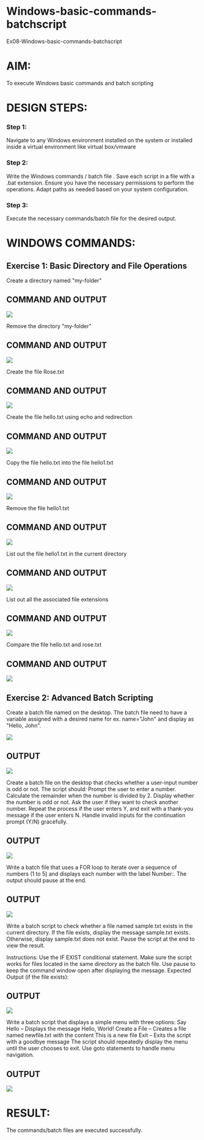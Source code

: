 # Windows-basic-commands-batchscript
Ex08-Windows-basic-commands-batchscript

# AIM:
To execute Windows basic commands and batch scripting

# DESIGN STEPS:

### Step 1:

Navigate to any Windows environment installed on the system or installed inside a virtual environment like virtual box/vmware 

### Step 2:

Write the Windows commands / batch file . Save each script in a file with a .bat extension. Ensure you have the necessary permissions to perform the operations. Adapt paths as needed based on your system configuration.
### Step 3:

Execute the necessary commands/batch file for the desired output. 

# WINDOWS COMMANDS:
## Exercise 1: Basic Directory and File Operations
Create a directory named "my-folder"

## COMMAND AND OUTPUT
![](https://github.com/Mageshofficial2007/Windows-basic-commands-batchscript/raw/main/image.png)

Remove the directory "my-folder"

## COMMAND AND OUTPUT
![](https://github.com/Mageshofficial2007/Windows-basic-commands-batchscript/raw/main/img/Screenshot%202025-05-19%20110611.png)

Create the file Rose.txt

## COMMAND AND OUTPUT
![](https://github.com/Mageshofficial2007/Windows-basic-commands-batchscript/raw/main/img/Screenshot%202025-05-19%20110703.png)

Create the file hello.txt using echo and redirection

## COMMAND AND OUTPUT

![](https://github.com/Mageshofficial2007/Windows-basic-commands-batchscript/raw/main/img/Screenshot%202025-05-19%20110806.png)

Copy the file hello.txt into the file hello1.txt

## COMMAND AND OUTPUT
![](https://github.com/Mageshofficial2007/Windows-basic-commands-batchscript/raw/main/img/Screenshot%202025-05-19%20110957.png)

Remove the file hello1.txt

## COMMAND AND OUTPUT
![](https://github.com/Mageshofficial2007/Windows-basic-commands-batchscript/raw/main/img/Screenshot%202025-05-19%20111101.png)

List out the file hello1.txt in the current directory

## COMMAND AND OUTPUT
![](https://github.com/Mageshofficial2007/Windows-basic-commands-batchscript/raw/main/img/Screenshot%202025-05-19%20111101.png)

List out all the associated file extensions 

## COMMAND AND OUTPUT
![](https://github.com/Mageshofficial2007/Windows-basic-commands-batchscript/raw/main/img/Screenshot%202025-05-19%20111128.png)

Compare the file hello.txt and rose.txt

## COMMAND AND OUTPUT
![](https://github.com/Mageshofficial2007/Windows-basic-commands-batchscript/raw/main/img/Screenshot%202025-05-19%20111225.png)

## Exercise 2: Advanced Batch Scripting
Create a batch file named on the desktop. The batch file need to have a variable assigned with a desired name for ex. name="John" and display as "Hello, John".

![](https://github.com/Mageshofficial2007/Windows-basic-commands-batchscript/raw/main/img/Screenshot%202025-05-19%20111545.png)

## OUTPUT
![](https://github.com/Mageshofficial2007/Windows-basic-commands-batchscript/raw/main/img/Screenshot%202025-05-27%20082440.png)


Create a batch file  on the desktop that checks whether a user-input number is odd or not. The script should:
Prompt the user to enter a number.
Calculate the remainder when the number is divided by 2.
Display whether the number is odd or not.
Ask the user if they want to check another number.
Repeat the process if the user enters Y, and exit with a thank-you message if the user enters N.
Handle invalid inputs for the continuation prompt (Y/N) gracefully.



## OUTPUT

![](https://github.com/Mageshofficial2007/Windows-basic-commands-batchscript/raw/main/img/Screenshot%202025-05-27%20082759.png)


Write a batch file that uses a FOR loop to iterate over a sequence of numbers (1 to 5) and displays each number with the label Number:. The output should pause at the end.




## OUTPUT

![](https://github.com/Mageshofficial2007/Windows-basic-commands-batchscript/raw/main/img/Screenshot%202025-05-27%20082805.png)


Write a batch script to check whether a file named sample.txt exists in the current directory. If the file exists, display the message sample.txt exists. Otherwise, display sample.txt does not exist. Pause the script at the end to view the result.

Instructions:
Use the IF EXIST conditional statement.
Make sure the script works for files located in the same directory as the batch file.
Use pause to keep the command window open after displaying the message.
Expected Output (if the file exists):

## OUTPUT
![](https://github.com/Mageshofficial2007/Windows-basic-commands-batchscript/raw/main/img/Screenshot%202025-05-27%20082947.png)

Write a batch script that displays a simple menu with three options:
Say Hello – Displays the message Hello, World!
Create a File – Creates a file named newfile.txt with the content This is a new file
Exit – Exits the script with a goodbye message
The script should repeatedly display the menu until the user chooses to exit. Use goto statements to handle menu navigation.


## OUTPUT
![](https://github.com/Mageshofficial2007/Windows-basic-commands-batchscript/raw/main/img/Screenshot%202025-05-27%20083108.png)


# RESULT:
The commands/batch files are executed successfully.

